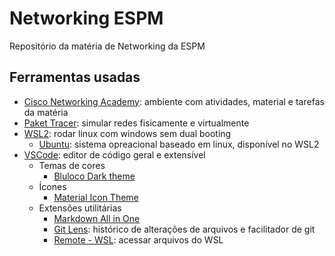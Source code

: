 # Networking ESPM

Repositório da matéria de Networking da ESPM

## Ferramentas usadas

- [Cisco Networking Academy](https://www.netacad.com/): ambiente com atividades,
  material e tarefas da matéria
- [Paket Tracer](https://www.packettracernetwork.com/download/): simular redes
  fisicamente e virtualmente
- [WSL2](https://docs.microsoft.com/pt-br/windows/wsl/about): rodar linux com
  windows sem dual booting
  - [Ubuntu](https://ubuntu.com/): sistema opreacional baseado em linux,
    disponível no WSL2
- [VSCode](https://code.visualstudio.com/): editor de código geral e extensível
  - Temas de cores
    - [Bluloco Dark theme](https://marketplace.visualstudio.com/items?itemName=uloco.theme-bluloco-dark)
  - Ícones
    - [Material Icon Theme](https://marketplace.visualstudio.com/items?itemName=PKief.material-icon-theme)
  - Extensões utilitárias
    - [Markdown All in One](https://marketplace.visualstudio.com/items?itemName=yzhang.markdown-all-in-one)
    - [Git Lens](https://marketplace.visualstudio.com/items?itemName=eamodio.gitlens):
      histórico de alterações de arquivos e facilitador de git
    - [Remote - WSL](https://marketplace.visualstudio.com/items?itemName=ms-vscode-remote.remote-wsl):
      acessar arquivos do WSL
